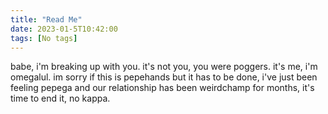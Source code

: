 ```yaml
---
title: "Read Me"
date: 2023-01-5T10:42:00
tags: [No tags]
---
```

babe, i'm breaking up with you. it's not you, you were poggers. it's me, i'm omegalul. im sorry if this is pepehands but it has to be done, i've just been feeling pepega and our relationship has been weirdchamp for months, it's time to end it, no kappa.